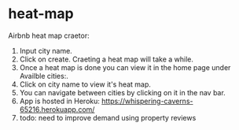 # heat-map
Airbnb heat map craetor:

1. Input city name.
2. Click on create. Craeting a heat map will take a while.
3. Once a heat map is done you can view it in the home page under Availble cities:.
4. Click on city name to view it's heat map.
5. You can navigate between cities by clicking on it in the nav bar.
6. App is hosted in Heroku: https://whispering-caverns-65216.herokuapp.com/
7. todo: need to improve demand using property reviews